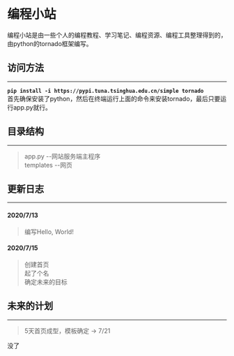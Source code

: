 # 编程小站  
编程小站是由一些个人的编程教程、学习笔记、编程资源、编程工具整理得到的，由python的tornado框架编写。  


## 访问方法  
***
 __```pip install -i https://pypi.tuna.tsinghua.edu.cn/simple tornado```__  
 首先确保安装了python，然后在终端运行上面的命令来安装tornado，最后只要运行app.py就行。

## 目录结构  
***
> app.py       --网站服务端主程序  
> templates    --网页
## 更新日志  
***
#### 2020/7/13  
> 编写Hello, World!  
#### 2020/7/15  
> 创建首页  
> 起了个名  
> 确定未来的目标  
## 未来的计划  
***
> 5天首页成型，模板确定  -> 7/21  
> 
  
没了